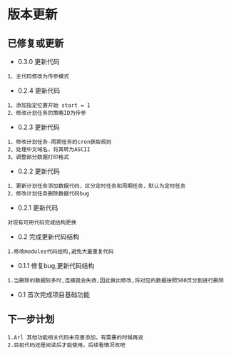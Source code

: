 
# 版本更新
## 已修复或更新

- 0.3.0 更新代码

```
1、主代码修改为传参模式
```

- 0.2.4 更新代码

```
1、添加指定位置开始 start = 1
2、修改计划任务的策略ID为传参
```
- 0.2.3 更新代码

```
1、修改计划任务-周期任务的cron获取规则
2、处理中文域名，将其转为ASCII
3、调整部分数据打印格式
```

- 0.2.2 更新代码

```
1、更新计划任务添加数据代码，区分定时任务和周期任务，默认为定时任务
2、修改计划任务删除数据代码bug
```

- 0.2.1 更新代码

```
对现有可用代码完成结构更换
```

- 0.2 完成更新代码结构

```
1.修改modules代码结构,避免大量重复代码
```

- 0.1.1 修复bug,更新代码结构

```
1.当删除的数据较多时,连接就会失效,因此做出修改,将对应的数据按照500页分割进行删除
```

- 0.1 首次完成项目基础功能

## 下一步计划

```
1.Arl 其他功能相关代码未完善添加，有需要的时候再说
2.目前代码还是阅读后才能使用，后续看情况改吧
```